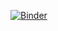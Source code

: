 [![Binder](https://mybinder.org/badge_logo.svg)](https://mybinder.org/v2/gh/marilourdesmello/demo-rasa/HEAD)
